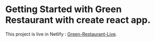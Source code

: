 # Getting Started with Green Restaurant with create react app.

This project is live in Netlify : [Green-Restaurant-Live](https://simple-green-restaurant.netlify.app/).

